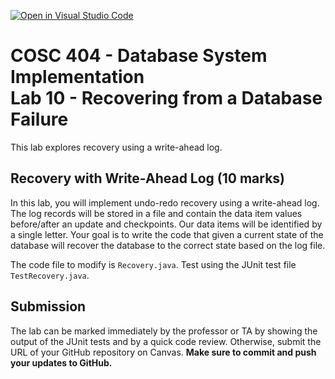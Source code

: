 [![Open in Visual Studio Code](https://classroom.github.com/assets/open-in-vscode-c66648af7eb3fe8bc4f294546bfd86ef473780cde1dea487d3c4ff354943c9ae.svg)](https://classroom.github.com/online_ide?assignment_repo_id=10624120&assignment_repo_type=AssignmentRepo)
# COSC 404 - Database System Implementation<br>Lab 10 - Recovering from a Database Failure

This lab explores recovery using a write-ahead log.

## Recovery with Write-Ahead Log (10 marks)

In this lab, you will implement undo-redo recovery using a write-ahead log.  The log records will be stored in a file and contain the data item values before/after an update and checkpoints.  Our data items will be identified by a single letter.  Your goal is to write the code that given a current state of the database will recover the database to the correct state based on the log file.

The code file to modify is `Recovery.java`.  Test using the JUnit test file `TestRecovery.java`.

## Submission

The lab can be marked immediately by the professor or TA by showing the output of the JUnit tests and by a quick code review.  Otherwise, submit the URL of your GitHub repository on Canvas. **Make sure to commit and push your updates to GitHub.**
